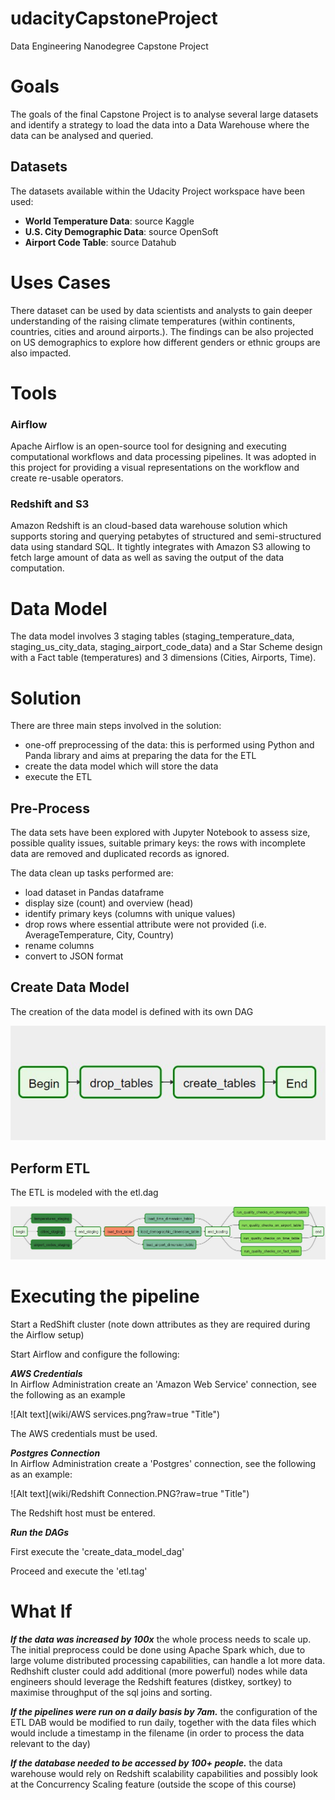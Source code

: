 # udacityCapstoneProject
Data Engineering Nanodegree Capstone Project

# Goals

The goals of the final Capstone Project is to analyse several large datasets and identify a strategy to 
load the data into a Data Warehouse where the data can be analysed and queried.

## Datasets

The datasets available within the Udacity Project workspace have been used:

- **World Temperature Data**: source Kaggle
- **U.S. City Demographic Data**: source OpenSoft
- **Airport Code Table**: source Datahub
  

# Uses Cases

There dataset can be used by data scientists and analysts to gain deeper understanding of the raising climate temperatures 
(within continents, countries, cities and around airports.). The findings can be also projected on US demographics to
explore how different genders or ethnic groups are also impacted.

# Tools

### Airflow 
Apache Airflow is an open-source tool for designing and executing computational workflows and data processing pipelines.
It was adopted in this project for providing a visual representations on the workflow and create re-usable operators. 

 
### Redshift and S3

Amazon Redshift is an cloud-based data warehouse solution which supports storing and querying petabytes of structured 
and semi-structured data using standard SQL. It tightly integrates with Amazon S3 allowing to fetch large amount of
data as well as saving the output of the data computation.


# Data Model

The data model involves 3 staging tables (staging_temperature_data, staging_us_city_data, staging_airport_code_data) and
a Star Scheme design with a Fact table (temperatures) and 3 dimensions (Cities, Airports, Time).

# Solution

There are three main steps involved in the solution:
* one-off preprocessing of the data: this is performed using Python and Panda library and aims at preparing the 
 data for the ETL 
* create the data model which will store the data
* execute the ETL


## Pre-Process

The data sets have been explored with Jupyter Notebook to assess size, possible quality issues, suitable
primary keys: the rows with incomplete data are removed and duplicated records as ignored.

The data clean up tasks performed are:
* load dataset in Pandas dataframe
* display size (count) and overview (head)
* identify primary keys (columns with unique values)
* drop rows where essential attribute were not provided (i.e. AverageTemperature, City, Country)
* rename columns 
* convert to JSON format 

## Create Data Model

The creation of the data model is defined with its own DAG 

![Alt text](wiki/data_model_dag.PNG.jpg?raw=true "Title")

## Perform ETL

The ETL is modeled with the etl.dag

![Alt text](wiki/etl_dag.jpg?raw=true "Title")



# Executing the pipeline

Start a RedShift cluster (note down attributes as they are required during the Airflow setup)

Start Airflow and configure the following:
 
***AWS Credentials***  
In Airflow Administration create an 'Amazon Web Service' connection, see the following as an example

![Alt text](wiki/AWS services.png?raw=true "Title")

The AWS credentials must be used.

***Postgres Connection***    
In Airflow Administration create a 'Postgres' connection, see the following as an example:

![Alt text](wiki/Redshift Connection.PNG?raw=true "Title")

The Redshift host must be entered.

***Run the DAGs***  

First execute the 'create_data_model_dag'

Proceed and execute the 'etl.tag'

# What If

***If the data was increased by 100x*** the whole process needs to scale up.
The initial preprocess could be done using Apache Spark which, due to large volume distributed processing capabilities,
can handle a lot more data. 
Redhshift cluster could add additional (more powerful) nodes while data engineers should leverage the Redshift features
(distkey, sortkey) to maximise throughput of the sql joins and sorting.

***If the pipelines were run on a daily basis by 7am.*** the configuration of the ETL DAB would be modified to run 
daily, together with the data files which would include a timestamp in the filename (in order to process the data 
relevant to the day)

***If the database needed to be accessed by 100+ people.*** the data warehouse would rely on Redshift scalability
capabilities and possibly look at the Concurrency Scaling feature (outside the scope of this course)

